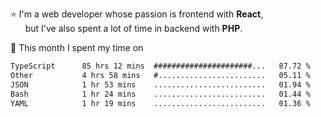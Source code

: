⭐ I'm a web developer whose passion is frontend with <b>React</b>,<br/>
&nbsp; &nbsp; &nbsp; but I've also spent a lot of time in backend with <b>PHP</b>.

📅 This month I spent my time on

<!--START_SECTION:waka-->

```txt
TypeScript      85 hrs 12 mins  ######################...   87.72 %
Other           4 hrs 58 mins   #........................   05.11 %
JSON            1 hr 53 mins    .........................   01.94 %
Bash            1 hr 24 mins    .........................   01.44 %
YAML            1 hr 19 mins    .........................   01.36 %
```

<!--END_SECTION:waka-->
